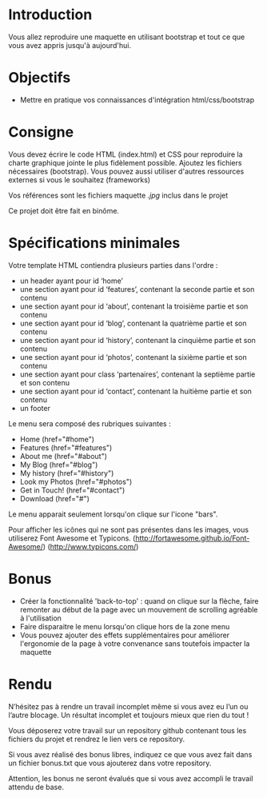 # Introduction 

Vous allez reproduire une maquette en utilisant bootstrap et tout ce que vous avez appris jusqu'à aujourd'hui.

# Objectifs

* Mettre en pratique vos connaissances d'intégration html/css/bootstrap

# Consigne

Vous devez écrire le code HTML (index.html) et CSS pour reproduire la charte graphique jointe le plus fidèlement possible. Ajoutez les fichiers nécessaires (bootstrap). Vous pouvez aussi utiliser d'autres ressources externes si vous le souhaitez (frameworks)

Vos références sont les fichiers maquette *.jpg* inclus dans le projet

Ce projet doit être fait en binôme.

# Spécifications minimales

Votre template HTML contiendra plusieurs parties dans l'ordre :

* un header ayant pour id ‘home’
* une section ayant pour id ‘features’, contenant la seconde partie et son contenu
* une section ayant pour id ‘about’, contenant la troisième partie et son contenu
* une section ayant pour id ‘blog’, contenant la quatrième partie et son contenu
* une section ayant pour id ‘history’, contenant la cinquième partie et son contenu
* une section ayant pour id ‘photos’, contenant la sixième partie et son contenu
* une section ayant pour class ‘partenaires’, contenant la septième partie et son contenu
* une section ayant pour id ‘contact’, contenant la huitième partie et son contenu
* un footer

Le menu sera composé des rubriques suivantes : 
* Home (href="#home")
* Features (href="#features")
* About me (href="#about")
* My Blog (href="#blog")
* My history (href="#history")
* Look my Photos (href="#photos")
* Get in Touch! (href="#contact")
* Download (href="#")

Le menu apparait seulement lorsqu'on clique sur l'icone "bars".

Pour afficher les icônes qui ne sont pas présentes dans les images, vous utiliserez Font Awesome et Typicons.
(http://fortawesome.github.io/Font-Awesome/) 
(http://www.typicons.com/)

# Bonus

* Créer la fonctionnalité 'back-to-top' : quand on clique sur la flèche, faire remonter au début de la page avec un mouvement de scrolling agréable à l'utilisation
* Faire disparaitre le menu lorsqu'on clique hors de la zone menu
* Vous pouvez ajouter des effets supplémentaires pour améliorer l'ergonomie de la page à votre convenance sans toutefois impacter la maquette

# Rendu 

N’hésitez pas à rendre un travail incomplet même si vous avez eu l’un ou l’autre blocage. Un résultat incomplet et toujours mieux que rien du tout !

Vous déposerez votre travail sur un repository github contenant tous les fichiers du projet et rendrez le lien vers ce repository.

Si vous avez réalisé des bonus libres, indiquez ce que vous avez fait dans un fichier bonus.txt que vous ajouterez dans votre repository.

Attention, les bonus ne seront évalués que si vous avez accompli le travail attendu de base.
